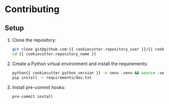 # Contributing

## Setup

1. Clone the repository:

    ```sh
    git clone git@github.com:{{ cookiecutter.repository_user }}/{{ cookiecutter.repository_name }}.git
    cd {{ cookiecutter.repository_name }}
    ```

2. Create a Python virtual environment and install the requirements:

    ```sh
    python{{ cookiecutter.python_version }} -m venv .venv && source .venv/bin/activate
    pip install -r requirements/dev.txt
    ```

3. Install pre-commit hooks:

    ```sh
    pre-commit install
    ```
